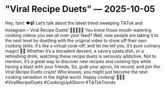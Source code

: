 # "Viral Recipe Duets" — 2025-10-05

Hey, fam! 🍽️📹 Let’s talk about the latest trend sweeping TikTok and Instagram – Viral Recipe Duets! 🌟👩‍🍳👨‍🍳 You know those mouth-watering cooking videos you see all over your feed? Well, now people are taking it to the next level by duetting with the original video to show off their own cooking skills. It’s like a virtual cook-off, and let me tell you, it’s pure culinary magic! 🌟🔥 Whether it’s a decadent dessert, a savory pasta dish, or a refreshing drink, watching these recipe duets is seriously addictive. Not to mention, it’s a great way to discover new recipes and cooking tips while having a blast with your friends. So, grab your apron, hit record, and join the Viral Recipe Duets craze! Who knows, you might just become the next cooking sensation in the digital world. Happy cooking! 🎥🍳✨ #ViralRecipeDuets #CookingUpAStorm #TikTokTrends